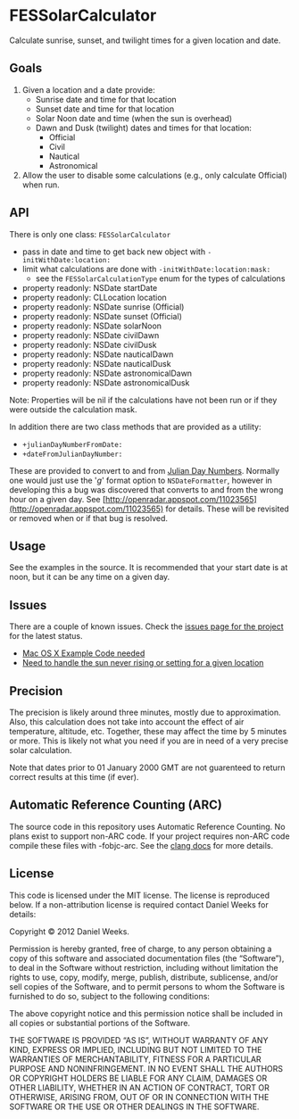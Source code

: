 # FESSolarCalculator

Calculate sunrise, sunset, and twilight times for a given location and date.

## Goals

1. Given a location and a date provide:
    * Sunrise date and time for that location
    * Sunset date and time for that location
    * Solar Noon date and time (when the sun is overhead)
    * Dawn and Dusk (twilight) dates and times for that location:
        * Official
        * Civil
        * Nautical
        * Astronomical
2. Allow the user to disable some calculations (e.g., only calculate Official) when run.

## API

There is only one class: `FESSolarCalculator`

* pass in date and time to get back new object with `-initWithDate:location:`
* limit what calculations are done with `-initWithDate:location:mask:`
    * see the `FESSolarCalculationType` enum for the types of calculations
* property readonly: NSDate startDate
* property readonly: CLLocation location
* property readonly: NSDate sunrise (Official)
* property readonly: NSDate sunset (Official)
* property readonly: NSDate solarNoon
* property readonly: NSDate civilDawn
* property readonly: NSDate civilDusk
* property readonly: NSDate nauticalDawn
* property readonly: NSDate nauticalDusk
* property readonly: NSDate astronomicalDawn
* property readonly: NSDate astronomicalDusk

Note: Properties will be nil if the calculations have not been run or if they were outside the calculation mask.

In addition there are two class methods that are provided as a utility:

* `+julianDayNumberFromDate:`
* `+dateFromJulianDayNumber:`

These are provided to convert to and from [Julian Day Numbers](http://en.wikipedia.org/wiki/Julian_day). Normally one would just use the '_g_' format option to `NSDateFormatter`, however in developing this a bug
was discovered that converts to and from the wrong hour on a given day. See [http://openradar.appspot.com/11023565](http://openradar.appspot.com/11023565)   for details. These will be revisited or removed when or if that bug is resolved.

## Usage

See the examples in the source. It is recommended that your start date is at noon, but it can be any time on a given day.

## Issues

There are a couple of known issues. Check the [issues page for the project](https://github.com/danimal/FESSolarCalculator/issues) for the latest status.

* [Mac OS X Example Code needed](https://github.com/danimal/FESSolarCalculator/issues/1)
* [Need to handle the sun never rising or setting for a given location](https://github.com/danimal/FESSolarCalculator/issues/2)

## Precision

The precision is likely around three minutes, mostly due to approximation. Also, this calculation does not take into account the effect of air temperature, altitude, etc. Together, these may affect the time by 5 minutes or more. This is likely not what you need if you are in need of a very precise solar calculation.

Note that dates prior to 01 January 2000 GMT are not guarenteed to return correct results at this time (if ever).

## Automatic Reference Counting (ARC)

The source code in this repository uses Automatic Reference Counting. No plans exist to support non-ARC code. If your project requires non-ARC code compile these files with -fobjc-arc. See the [clang docs](http://clang.llvm.org/docs/AutomaticReferenceCounting.html) for more details.

## License

This code is licensed under the MIT license. The license is reproduced below.
If a non-attribution license is required contact Daniel Weeks for details:

Copyright © 2012 Daniel Weeks.

Permission is hereby granted, free of charge, to any person obtaining a copy
of this software and associated documentation files (the “Software”), to deal
in the Software without restriction, including without limitation the rights
to use, copy, modify, merge, publish, distribute, sublicense, and/or sell
copies of the Software, and to permit persons to whom the Software is
furnished to do so, subject to the following conditions:

The above copyright notice and this permission notice shall be included in
all copies or substantial portions of the Software.

THE SOFTWARE IS PROVIDED “AS IS”, WITHOUT WARRANTY OF ANY KIND, EXPRESS OR
IMPLIED, INCLUDING BUT NOT LIMITED TO THE WARRANTIES OF MERCHANTABILITY,
FITNESS FOR A PARTICULAR PURPOSE AND NONINFRINGEMENT. IN NO EVENT SHALL THE
AUTHORS OR COPYRIGHT HOLDERS BE LIABLE FOR ANY CLAIM, DAMAGES OR OTHER
LIABILITY, WHETHER IN AN ACTION OF CONTRACT, TORT OR OTHERWISE, ARISING FROM,
OUT OF OR IN CONNECTION WITH THE SOFTWARE OR THE USE OR OTHER DEALINGS IN
THE SOFTWARE.
